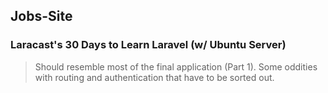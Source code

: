 ## Jobs-Site
### Laracast's 30 Days to Learn Laravel (w/ Ubuntu Server)
> Should resemble most of the final application (Part 1). Some oddities with routing and authentication that have to be sorted out.
